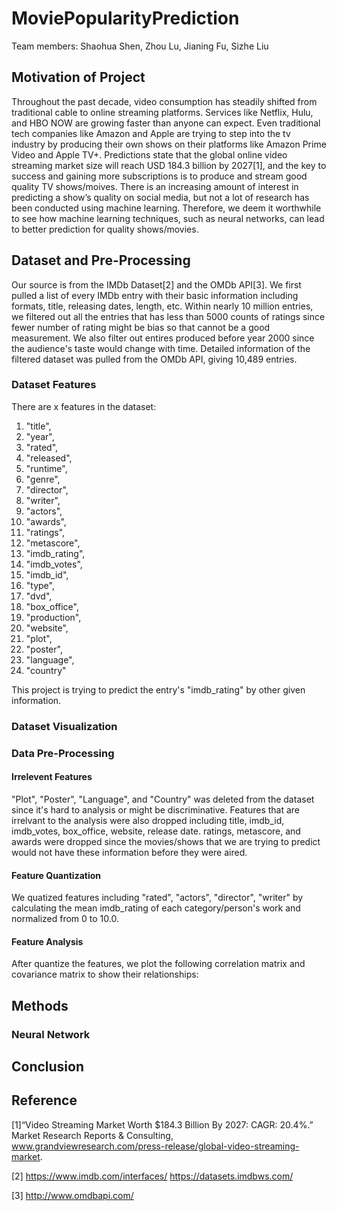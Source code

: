 # MoviePopularityPrediction
Team members: Shaohua Shen, Zhou Lu, Jianing Fu, Sizhe Liu

## Motivation of Project

Throughout the past decade, video consumption has steadily shifted from traditional cable to online streaming platforms. Services like Netflix, Hulu, and HBO NOW are growing faster than anyone can expect. Even traditional tech companies like Amazon and Apple are trying to step into the tv industry by producing their own shows on their platforms like Amazon Prime Video and Apple TV+. Predictions state that the global online video streaming market size will reach USD 184.3 billion by 2027[1], and the key to success and gaining more subscriptions is to produce and stream good quality TV shows/moives. There is an increasing amount of interest in predicting a show’s quality on social media, but not a lot of research has been conducted using machine learning. Therefore, we deem it worthwhile to see how machine learning techniques, such as neural networks, can lead to better prediction for quality shows/movies.


## Dataset and Pre-Processing
Our source is from the IMDb Dataset[2] and the OMDb API[3]. We first pulled a list of every IMDb entry with their basic information including formats, title, releasing dates, length, etc. Within nearly 10 million entries, we filtered out all the entries that has less than 5000 counts of ratings since fewer number of rating might be bias so that cannot be a good measurement. We also filter out entires produced before year 2000 since the audience's taste would change with time.
Detailed information of the filtered dataset was pulled from the OMDb API, giving 10,489 entries.

### Dataset Features
There are x features in the dataset:
1. "title", 
2. "year", 
3. "rated", 
4. "released", 
5. "runtime", 
6. "genre", 
7. "director", 
8. "writer", 
9. "actors", 
10. "awards", 
11. "ratings", 
12. "metascore", 
13. "imdb_rating", 
14. "imdb_votes", 
15. "imdb_id", 
16. "type", 
17. "dvd", 
18. "box_office", 
19. "production", 
20. "website", 
21. "plot",
22. "poster",
23. "language",
24. "country"

This project is trying to predict the entry's "imdb_rating" by other given information.

### Dataset Visualization
### Data Pre-Processing
#### Irrelevent Features
"Plot", "Poster", "Language", and "Country" was deleted from the dataset since it's hard to analysis or might be discriminative.
Features that are irrelvant to the analysis were also dropped including title, imdb_id, imdb_votes, box_office, website, release date.
ratings, metascore, and awards were dropped since the movies/shows that we are trying to predict would not have these information before they were aired.

#### Feature Quantization 
We quatized features including "rated", "actors", "director", "writer" by calculating the mean imdb_rating of each category/person's work and normalized from 0 to 10.0.

#### Feature Analysis
After quantize the features, we plot the following correlation matrix and covariance matrix to show their relationships:

## Methods
### Neural Network

## Conclusion

## Reference

[1]“Video Streaming Market Worth $184.3 Billion By 2027: CAGR: 20.4%.” Market Research Reports & Consulting, www.grandviewresearch.com/press-release/global-video-streaming-market.

[2] https://www.imdb.com/interfaces/  https://datasets.imdbws.com/

[3] http://www.omdbapi.com/
